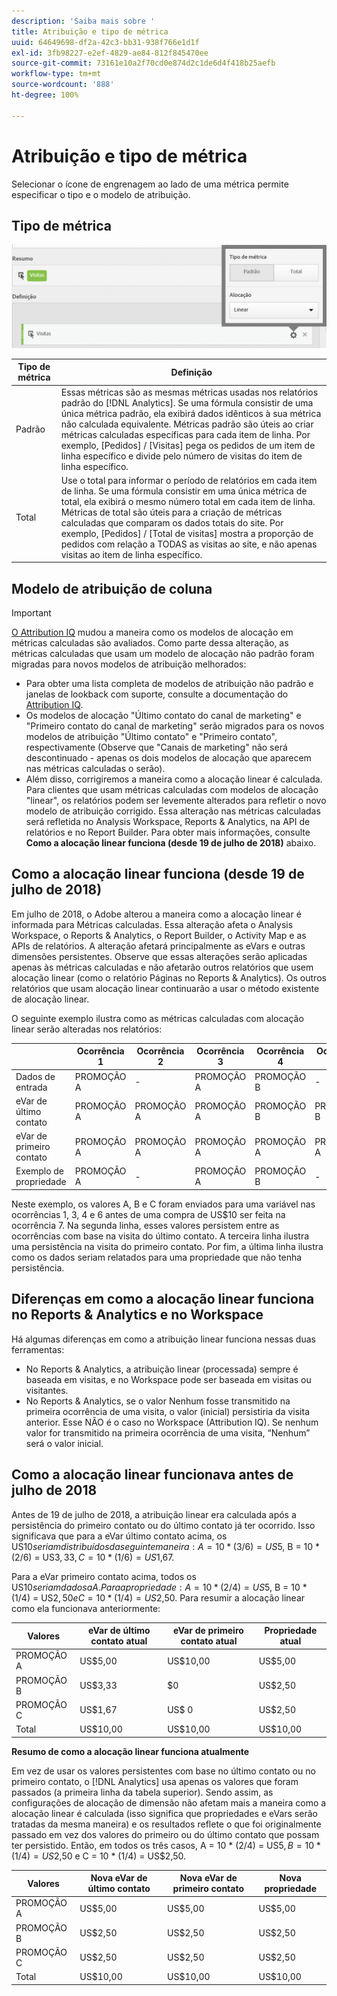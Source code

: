 ```yaml
---
description: 'Saiba mais sobre '
title: Atribuição e tipo de métrica
uuid: 64649698-df2a-42c3-bb31-938f766e1d1f
exl-id: 3fb98227-e2ef-4829-ae84-812f845470ee
source-git-commit: 73161e10a2f70cd0e874d2c1de6d4f418b25aefb
workflow-type: tm+mt
source-wordcount: '888'
ht-degree: 100%

---
```


# Atribuição e tipo de métrica

Selecionar o ícone de engrenagem ao lado de uma métrica permite especificar o tipo e o modelo de atribuição.

## Tipo de métrica

![](assets/cm_type_alloc.png)

| Tipo de métrica | Definição |
|---|---|
| Padrão | Essas métricas são as mesmas métricas usadas nos relatórios padrão do [!DNL Analytics]. Se uma fórmula consistir de uma única métrica padrão, ela exibirá dados idênticos à sua métrica não calculada equivalente. Métricas padrão são úteis ao criar métricas calculadas específicas para cada item de linha. Por exemplo, [Pedidos] / [Visitas] pega os pedidos de um item de linha específico e divide pelo número de visitas do item de linha específico. |
| Total | Use o total para informar o período de relatórios em cada item de linha. Se uma fórmula consistir em uma única métrica de total, ela exibirá o mesmo número total em cada item de linha. Métricas de total são úteis para a criação de métricas calculadas que comparam os dados totais do site. Por exemplo, [Pedidos] / [Total de visitas] mostra a proporção de pedidos com relação a TODAS as visitas ao site, e não apenas visitas ao item de linha específico. |

## Modelo de atribuição de coluna

>[!IMPORTANT]
>
>[O Attribution IQ](https://experienceleague.adobe.com/docs/analytics/analyze/analysis-workspace/panels/attribution/attribution.html) mudou a maneira como os modelos de alocação em métricas calculadas são avaliados. Como parte dessa alteração, as métricas calculadas que usam um modelo de alocação não padrão foram migradas para novos modelos de atribuição melhorados:
>
>* Para obter uma lista completa de modelos de atribuição não padrão e janelas de lookback com suporte, consulte a documentação do [Attribution IQ](https://experienceleague.adobe.com/docs/analytics/analyze/analysis-workspace/panels/attribution/attribution.html).
>* Os modelos de alocação &quot;Último contato do canal de marketing&quot; e &quot;Primeiro contato do canal de marketing&quot; serão migrados para os novos modelos de atribuição &quot;Último contato&quot; e &quot;Primeiro contato&quot;, respectivamente (Observe que &quot;Canais de marketing&quot; não será descontinuado - apenas os dois modelos de alocação que aparecem nas métricas calculadas o serão).
>* Além disso, corrigiremos a maneira como a alocação linear é calculada. Para clientes que usam métricas calculadas com modelos de alocação &quot;linear&quot;, os relatórios podem ser levemente alterados para refletir o novo modelo de atribuição corrigido. Essa alteração nas métricas calculadas será refletida no Analysis Workspace, Reports &amp; Analytics, na API de relatórios e no Report Builder. Para obter mais informações, consulte **Como a alocação linear funciona (desde 19 de julho de 2018)** abaixo.

>



## Como a alocação linear funciona (desde 19 de julho de 2018)

Em julho de 2018, o Adobe alterou a maneira como a alocação linear é informada para Métricas calculadas. Essa alteração afeta o Analysis Workspace, o Reports &amp; Analytics, o Report Builder, o Activity Map e as APIs de relatórios. A alteração afetará principalmente as eVars e outras dimensões persistentes. Observe que essas alterações serão aplicadas apenas às métricas calculadas e não afetarão outros relatórios que usem alocação linear (como o relatório Páginas no Reports &amp; Analytics). Os outros relatórios que usam alocação linear continuarão a usar o método existente de alocação linear.

O seguinte exemplo ilustra como as métricas calculadas com alocação linear serão alteradas nos relatórios:

|  | Ocorrência 1 | Ocorrência 2 | Ocorrência 3 | Ocorrência 4 | Ocorrência 5 | Ocorrência 6 | Ocorrência 7 |
|--- |--- |--- |--- |--- |--- |--- |--- |
| Dados de entrada | PROMOÇÃO A | - | PROMOÇÃO A | PROMOÇÃO B | - | PROMOÇÃO C | $10 |
| eVar de último contato | PROMOÇÃO A | PROMOÇÃO A | PROMOÇÃO A | PROMOÇÃO B | PROMOÇÃO B | PROMOÇÃO C | US$ 10 |
| eVar de primeiro contato | PROMOÇÃO A | PROMOÇÃO A | PROMOÇÃO A | PROMOÇÃO A | PROMOÇÃO A | PROMOÇÃO A | US$ 10 |
| Exemplo de propriedade | PROMOÇÃO A | - | PROMOÇÃO A | PROMOÇÃO B | - | PROMOÇÃO C | US$ 10 |

Neste exemplo, os valores A, B e C foram enviados para uma variável nas ocorrências 1, 3, 4 e 6 antes de uma compra de US$10 ser feita na ocorrência 7. Na segunda linha, esses valores persistem entre as ocorrências com base na visita do último contato. A terceira linha ilustra uma persistência na visita do primeiro contato. Por fim, a última linha ilustra como os dados seriam relatados para uma propriedade que não tenha persistência.

## Diferenças em como a alocação linear funciona no Reports &amp; Analytics e no Workspace

Há algumas diferenças em como a atribuição linear funciona nessas duas ferramentas:

* No Reports &amp; Analytics, a atribuição linear (processada) sempre é baseada em visitas, e no Workspace pode ser baseada em visitas ou visitantes.
* No Reports &amp; Analytics, se o valor Nenhum fosse transmitido na primeira ocorrência de uma visita, o valor (inicial) persistiria da visita anterior. Esse NÃO é o caso no Workspace (Attribution IQ). Se nenhum valor for transmitido na primeira ocorrência de uma visita, “Nenhum” será o valor inicial.

## Como a alocação linear funcionava antes de julho de 2018

Antes de 19 de julho de 2018, a atribuição linear era calculada após a persistência do primeiro contato ou do último contato já ter ocorrido. Isso significava que para a eVar último contato acima, os US$10 seriam distribuídos da seguinte maneira: A = 10 * (3/6) = US$5, B = 10 * (2/6) = US$3,33, C = 10 * (1/6) = US$1,67.

Para a eVar primeiro contato acima, todos os US$10 seriam dados a A. Para a propriedade: A = 10 * (2/4) = US$5, B = 10 * (1/4) = US$2,50 e C = 10 * (1/4) = US$2,50. Para resumir a alocação linear como ela funcionava anteriormente:

| Valores | eVar de último contato atual | eVar de primeiro contato atual | Propriedade atual |
|---|---|---|---|
| PROMOÇÃO A | US$5,00 | US$10,00 | US$5,00 |
| PROMOÇÃO B | US$3,33 | $0 | US$2,50 |
| PROMOÇÃO C | US$1,67 | US$ 0 | US$2,50 |
| Total | US$10,00 | US$10,00 | US$10,00 |

**Resumo de como a alocação linear funciona atualmente**

Em vez de usar os valores persistentes com base no último contato ou no primeiro contato, o [!DNL Analytics] usa apenas os valores que foram passados (a primeira linha da tabela superior). Sendo assim, as configurações de alocação de dimensão não afetam mais a maneira como a alocação linear é calculada (isso significa que propriedades e eVars serão tratadas da mesma maneira) e os resultados reflete o que foi originalmente passado em vez dos valores do primeiro ou do último contato que possam ter persistido. Então, em todos os três casos, A = 10 * (2/4) = US$5, B = 10 * (1/4) = US$2,50 e C = 10 * (1/4) = US$2,50.

| Valores | Nova eVar de último contato | Nova eVar de primeiro contato | Nova propriedade |
|---|---|---|---|
| PROMOÇÃO A | US$5,00 | US$5,00 | US$5,00 |
| PROMOÇÃO B | US$2,50 | US$2,50 | US$2,50 |
| PROMOÇÃO C | US$2,50 | US$2,50 | US$2,50 |
| Total | US$10,00 | US$10,00 | US$10,00 |
